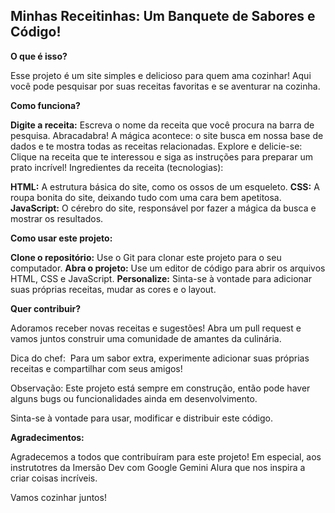 ## Minhas Receitinhas: Um Banquete de Sabores e Código! ️

**O que é isso?**

Esse projeto é um site simples e delicioso para quem ama cozinhar!  Aqui você pode pesquisar por suas receitas favoritas e se aventurar na cozinha.

**Como funciona?**

**Digite a receita:** Escreva o nome da receita que você procura na barra de pesquisa.
Abracadabra! A mágica acontece: o site busca em nossa base de dados e te mostra todas as receitas relacionadas.
Explore e delicie-se: Clique na receita que te interessou e siga as instruções para preparar um prato incrível!
Ingredientes da receita (tecnologias):

**HTML:** A estrutura básica do site, como os ossos de um esqueleto.
**CSS:** A roupa bonita do site, deixando tudo com uma cara bem apetitosa.
**JavaScript:** O cérebro do site, responsável por fazer a mágica da busca e mostrar os resultados.

**Como usar este projeto:**

**Clone o repositório:** Use o Git para clonar este projeto para o seu computador.
**Abra o projeto:** Use um editor de código para abrir os arquivos HTML, CSS e JavaScript.
**Personalize:** Sinta-se à vontade para adicionar suas próprias receitas, mudar as cores e o layout.

**Quer contribuir?**

Adoramos receber novas receitas e sugestões! Abra um pull request e vamos juntos construir uma comunidade de amantes da culinária.

Dica do chef: ‍ Para um sabor extra, experimente adicionar suas próprias receitas e compartilhar com seus amigos!

Observação: Este projeto está sempre em construção, então pode haver alguns bugs ou funcionalidades ainda em desenvolvimento.

Sinta-se à vontade para usar, modificar e distribuir este código.

**Agradecimentos:**

Agradecemos a todos que contribuíram para este projeto! Em especial, aos instrutotres da Imersão Dev com Google Gemini Alura que nos inspira a criar coisas incríveis.

Vamos cozinhar juntos! ‍‍
